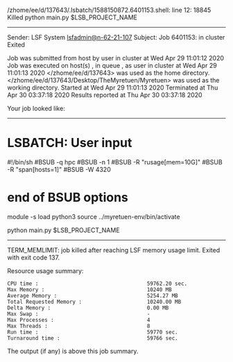 /zhome/ee/d/137643/.lsbatch/1588150872.6401153.shell: line 12: 18845 Killed                  python main.py $LSB_PROJECT_NAME

------------------------------------------------------------
Sender: LSF System <lsfadmin@n-62-21-107>
Subject: Job 6401153: <NNAgent6NN-Selfplay-100-random> in cluster <dcc> Exited

Job <NNAgent6NN-Selfplay-100-random> was submitted from host <n-62-27-20> by user <s183905> in cluster <dcc> at Wed Apr 29 11:01:12 2020
Job was executed on host(s) <n-62-21-107>, in queue <hpc>, as user <s183905> in cluster <dcc> at Wed Apr 29 11:01:13 2020
</zhome/ee/d/137643> was used as the home directory.
</zhome/ee/d/137643/Desktop/TheMyretuen/Myretuen> was used as the working directory.
Started at Wed Apr 29 11:01:13 2020
Terminated at Thu Apr 30 03:37:18 2020
Results reported at Thu Apr 30 03:37:18 2020

Your job looked like:

------------------------------------------------------------
# LSBATCH: User input
#!/bin/sh
#BSUB -q hpc
#BSUB -n 1
#BSUB -R "rusage[mem=10G]"
#BSUB -R "span[hosts=1]"
#BSUB -W 4320
# end of BSUB options

module -s load python3
source ../myretuen-env/bin/activate

python main.py $LSB_PROJECT_NAME


------------------------------------------------------------

TERM_MEMLIMIT: job killed after reaching LSF memory usage limit.
Exited with exit code 137.

Resource usage summary:

    CPU time :                                   59762.20 sec.
    Max Memory :                                 10240 MB
    Average Memory :                             5254.27 MB
    Total Requested Memory :                     10240.00 MB
    Delta Memory :                               0.00 MB
    Max Swap :                                   -
    Max Processes :                              4
    Max Threads :                                8
    Run time :                                   59770 sec.
    Turnaround time :                            59766 sec.

The output (if any) is above this job summary.

